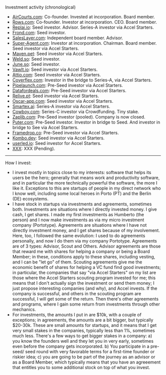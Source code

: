 Investment activity (chronological)

- [AirCourts.com](https://aircourts.com): Co-founder. Invested at incorporation. Board member.
- [Rows.com](https://rows.com): Co-founder. Investor at incorporation. CEO. Board member.
- [Replai.io](https://replai.io): Seed investor. Advisor. Series-A investor via Accel Starters.
- [Frond.com](https://frond.com): Seed investor.
- [SalesLayer.com](https://saleslayer.com): Independent board member. Advisor.
- [Super-Agent.com](https://super-agent.com): Investor at incorporation. Chairman. Board member. Seed investor via Accel Starters.
- [Maven.pet](https://maven.pet): Seed investor via Accel Starters.
- [Weld.so](https://weld.so): Seed investor.
- [June.so](https://june.so): Seed investor.
- [Vawlt.io](https://vawlt.io): Seed investor via Accel Starters. 
- [Attio.com](https://attio.com): Seed investor via Accel Starters.
- [Coverflex.com](https://coverflex.com): Investor in the bridge to Series-A, via Accel Starters.
- [Pipelaunch.com](https://pipelaunch.com): Pre-Seed investor via Accel Starters.
- [Datafordeals.com](https://datafordeals.com): Pre-Seed investor via Accel Starters.
- [Relive.pt](https://relive.pt): Seed investor via Accel Starters.
- [Oscar-app.com](https://oscar-app.com): Seed investor via Accel Starters.
- [Smartex.ai](https://smartex.ai): Series-A investor via Accel Starters.
- [Cowboy.com](https://cowboy.com): Series-C investor via Crowdfunding. Tiny stake.
- [Zaplib.com](https://zaplib.com): Pre-Seed investor (pooled). Company is now closed.
- [Puter.com](https://puter.com): Pre-Seed investor. Investor in bridge to Seed. And investor in bridge to See via Accel Starters.
- [Framedrop.co](https://framedrop.co): Pre-Seed investor via Accel Starters.
- [Kombo.dev](Kombo.dev): Seed investor via Accel Starters.
- [userled.io](https://www.userled.io): Seed investor for Accel Starters.
- [XXX](): XXX (Pending).

---

How I invest:
- I invest mostly in topics close to my interests: software that helps its users be the hero; generally that means work and productivity software, and in particular the more technically powerful the software, the more I like it. Exceptions to this are startups of people in my direct network who I know well, including some local heroes in Porto (PT) and the Berlin (DE) ecosystems. 
- I have stock in startups via investments and agreements, sometimes both. Investments are situations where I directly invested money. I give cash, I get shares. I made my first investments as Humberto (the person) and I now make investments as via my micro investment company (Portotype). Agreements are situations where I have not directly investment money, and I get shares because of my involvement. Here, too, I followed the same evolution: I used to do agreements personally, and now I do them via my company Portotype. Agreements are of 3 types: Advisor, Scout and Others. Advisor agreements are those that reward me with shares for helping a company or being a Board Member; in these, conditions apply to these shares, including vesting, and I can be "let go" of them. Scouting agreements give me the economic benefit of shares for helping a VC fund find good investments; in particular, the companies that say "via Accel Starters" on my list are those where the Accel Starters scouting program invested for me; this means that I don't actually sign the investment or send them money; I just propose interesting companies (and why), and Accel invests. If the company is successful, and others in the scouting program are successful, I will get some of the return. Then there's other agreements and programs, where I gain some return from investments through other mechanics.    
- For investments, the amounts I put in are $10k, with a couple of exceptions; in agreements, the amounts are a bit bigger, but typically $20-30k. These are small amounts for startups, and it means that I get very small stakes in the companies, typically less than 1%, sometimes much less. There's a few ways to get bigger stakes in a company: a) you know the founders well and they let you in very early, sometimes even before the company gets incorporated. b) You participate in a pre-seed/ seed round with very favorable terms for a first-time founder or riskier idea; c) you are going to be part of the journey as an advisor or as a Board Member, which typically means that you have an agreeement that entitles you to some additional stock on top of what you invest.
